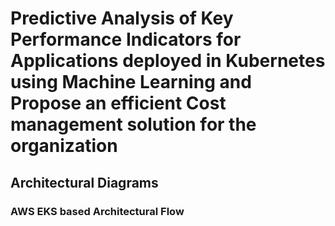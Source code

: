 # Predictive Analysis of Key Performance Indicators for Applications deployed in Kubernetes using Machine Learning and Propose an efficient Cost management solution for the organization

## Architectural Diagrams

### AWS EKS based Architectural Flow

